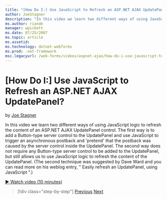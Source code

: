 ```yaml
---
title: "[How Do I:] Use JavaScript to Refresh an ASP.NET AJAX UpdatePanel? | Microsoft Docs"
author: JoeStagner
description: "In this video we learn two different ways of using JavaScript logic to refresh the content of an ASP.NET AJAX UpdatePanel control. The first way is to add a..."
ms.author: riande
manager: wpickett
ms.date: 07/25/2007
ms.topic: article
ms.assetid: 
ms.technology: dotnet-webforms
ms.prod: .net-framework
msc.legacyurl: /web-forms/videos/aspnet-ajax/how-do-i-use-javascript-to-refresh-an-aspnet-ajax-updatepanel
---
```

[How Do I:] Use JavaScript to Refresh an ASP.NET AJAX UpdatePanel?
====================
by [Joe Stagner](https://github.com/JoeStagner)

In this video we learn two different ways of using JavaScript logic to refresh the content of an ASP.NET AJAX UpdatePanel control. The first way is to add a Button-type server control to the UpdatePanel and use JavaScript to trigger an asynchronous postback and 'pretend' that the postback was caused by the server control inside the UpdatePanel. The second way does not require any Button-type server control to be added to the UpdatePanel, but still allows us to use JavaScript logic to refresh the content of the UpdatePanel. (The second technique was suggested by Dave Ward and you can read more on his weblog entry, " Easily refresh an UpdatePanel, using JavaScript ".)

[&#9654; Watch video (10 minutes)](https://channel9.msdn.com/Blogs/ASP-NET-Site-Videos/how-do-i-use-javascript-to-refresh-an-aspnet-ajax-updatepanel)

>[!div class="step-by-step"]
[Previous](how-do-i-build-a-custom-aspnet-ajax-server-control.md)
[Next](how-do-i-determine-whether-an-asynchronous-postback-has-occurred.md)